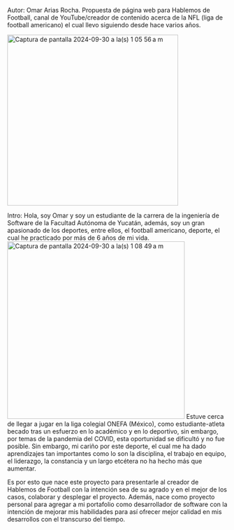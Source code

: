 Autor: Omar Arias Rocha.
Propuesta de página web para Hablemos de Football, canal de YouTube/creador de contenido acerca de la NFL (liga de football americano) el cual llevo siguiendo desde hace varios años.

<img width="391" alt="Captura de pantalla 2024-09-30 a la(s) 1 05 56 a m" src="https://github.com/user-attachments/assets/29cfb132-91f9-403b-b038-db0f53d20baf">

Intro:
Hola, soy Omar y soy un estudiante de la carrera de la ingeniería de Software de la Facultad Autónoma de Yucatán, además, soy un gran apasionado de los deportes, entre ellos, el football americano,
deporte, el cual he practicado por más de 6 años de mi vida.
<img width="406" alt="Captura de pantalla 2024-09-30 a la(s) 1 08 49 a m" src="https://github.com/user-attachments/assets/e83b9c33-0b66-4308-a93a-1575d3cbf6e8">
Estuve cerca de llegar a jugar en la liga colegial ONEFA (México), como estudiante-atleta becado tras un esfuerzo en lo académico y en lo deportivo, sin embargo, por temas de la pandemia del COVID, esta oportunidad se dificultó y no fue posible.
Sin embargo, mi cariño por este deporte, el cual me ha dado aprendizajes tan importantes como lo son la disciplina, el trabajo en equipo, el liderazgo, la constancia y un largo etcétera no ha hecho más que aumentar.

Es por esto que nace este proyecto para presentarle al creador de Hablemos de Football con la intención sea de su agrado y en el mejor de los casos, colaborar y desplegar el proyecto.
Además, nace como proyecto personal para agregar a mi portafolio como desarrollador de software con la intención de mejorar mis habilidades para así ofrecer mejor calidad en mis desarrollos con el transcurso del tiempo.
